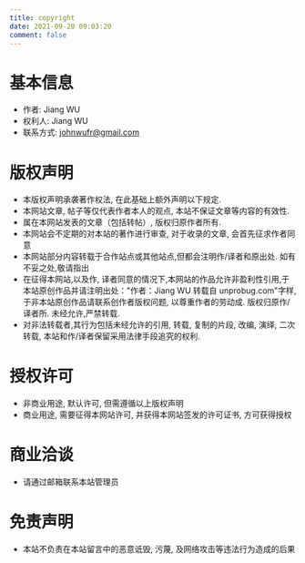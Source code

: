 ```yaml
---
title: copyright
date: 2021-09-20 09:03:20
comment: false
---
```

# 基本信息
- 作者: Jiang WU
- 权利人: Jiang WU
- 联系方式: johnwufr@gmail.com

# 版权声明
- 本版权声明承袭著作权法, 在此基础上额外声明以下规定.
- 本网站文章, 帖子等仅代表作者本人的观点, 本站不保证文章等内容的有效性.
- 属在本网站发表的文章（包括转帖）, 版权归原作者所有.
- 本网站会不定期的对本站的著作进行审查, 对于收录的文章, 会首先征求作者同意
- 本网站部分内容转载于合作站点或其他站点,但都会注明作/译者和原出处. 如有不妥之处,敬请指出
- 在征得本网站,以及作, 译者同意的情况下,本网站的作品允许非盈利性引用,于本站原创作品并请注明出处："作者：Jiang WU 转载自 unprobug.com"字样, 于非本站原创作品请联系创作者版权问题, 以尊重作者的劳动成. 版权归原作/译者所. 未经允许,严禁转载.
- 对非法转载者,其行为包括未经允许的引用, 转载, 复制的片段, 改编, 演绎, 二次转载, 本站和作/译者保留采用法律手段追究的权利.

# 授权许可
- 非商业用途, 默认许可, 但需遵循以上版权声明
- 商业用途, 需要征得本网站许可, 并获得本网站签发的许可证书, 方可获得授权

# 商业洽谈
- 请通过邮箱联系本站管理员

# 免责声明
- 本站不负责在本站留言中的恶意诋毁, 污蔑, 及网络攻击等违法行为造成的后果